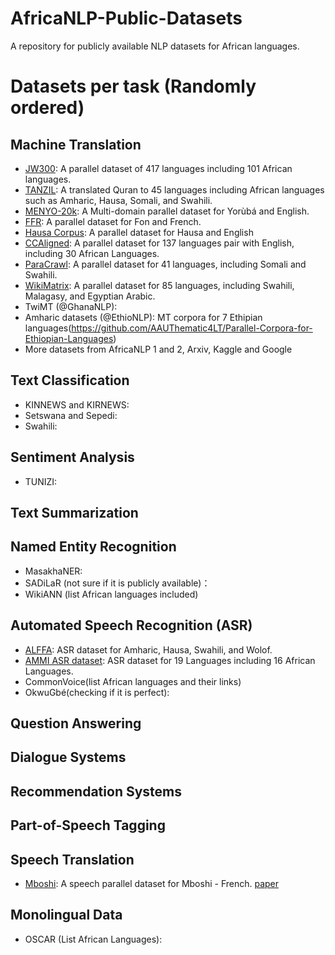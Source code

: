 # AfricaNLP-Public-Datasets 

A repository for publicly available NLP datasets for African languages.

# Datasets per task (Randomly ordered)
## Machine Translation
- [JW300](https://opus.nlpl.eu/JW300.php): A parallel dataset of 417 languages including 101 African languages.
- [TANZIL](https://tanzil.net/trans/): A translated Quran to 45 languages including African languages such as Amharic, Hausa, Somali, and Swahili.
- [MENYO-20k](https://github.com/dadelani/menyo-20k_MT): A Multi-domain parallel dataset for Yorùbá and English.
- [FFR](https://github.com/bonaventuredossou/ffr-v1): A parallel dataset for Fon and French.
- [Hausa Corpus](https://github.com/ijdutse/hausa-corpus): A parallel dataset for Hausa and English
- [CCAligned](http://www.statmt.org/cc-aligned/): A parallel dataset for 137 languages pair with English, including 30 African Languages.
- [ParaCrawl](https://paracrawl.eu/): A parallel dataset for 41 languages, including Somali and Swahili.
- [WikiMatrix](https://ai.facebook.com/blog/wikimatrix/): A parallel dataset for 85 languages, including Swahili, Malagasy, and Egyptian Arabic. 
- TwiMT (@GhanaNLP):
- Amharic datasets (@EthioNLP): MT corpora for 7 Ethipian languages(https://github.com/AAUThematic4LT/Parallel-Corpora-for-Ethiopian-Languages)
- More datasets from AfricaNLP 1 and 2, Arxiv, Kaggle and Google
## Text Classification
- KINNEWS and KIRNEWS:
- Setswana and Sepedi:
- Swahili:
## Sentiment Analysis
- TUNIZI:
## Text Summarization
## Named Entity Recognition
- MasakhaNER:
- SADiLaR (not sure if it is publicly available)：
- WikiANN (list African languages included)
## Automated Speech Recognition (ASR)
- [ALFFA](https://github.com/besacier/ALFFA_PUBLIC): ASR dataset for Amharic, Hausa, Swahili, and Wolof.
- [AMMI ASR dataset](https://github.com/besacier/AMMIcourse/tree/master/STUDENTS-RETURN): ASR dataset for 19 Languages including 16 African Languages.
- CommonVoice(list African languages and their links)
- OkwuGbé(checking if it is perfect):
## Question Answering
## Dialogue Systems
## Recommendation Systems
## Part-of-Speech Tagging
## Speech Translation
- [Mboshi](https://github.com/besacier/mboshi-french-parallel-corpus): A speech parallel dataset for Mboshi - French. [paper](https://www.aclweb.org/anthology/L18-1531.pdf)
## Monolingual Data
- OSCAR (List African Languages):
